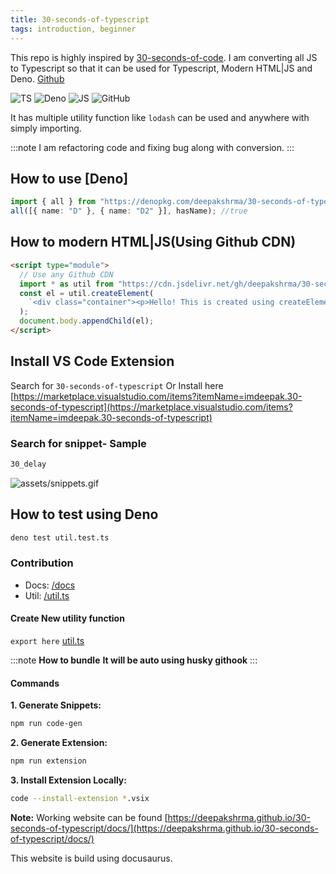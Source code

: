 ```yaml
---
title: 30-seconds-of-typescript
tags: introduction, beginner
---
```


This repo is highly inspired by [30-seconds-of-code](https://github.com/30-seconds/30-seconds-of-code). I am converting all JS to Typescript so that it can be used for Typescript, Modern HTML|JS and Deno. [Github](https://github.com/deepakshrma/30-seconds-of-typescript/)

![TS](https://img.shields.io/badge/supports-typescript-blue.svg?style=flat-square)
![Deno](https://img.shields.io/badge/supports-deno-green.svg?style=flat-square)
![JS](https://img.shields.io/badge/supports-javascript-yellow.svg?style=flat-square)
![GitHub](https://img.shields.io/github/license/deepakshrma/30-seconds-of-typescript)

It has multiple utility function like `lodash` can be used and anywhere with simply importing.

:::note
I am refactoring code and fixing bug along with conversion.
:::

## How to use [Deno]

```ts
import { all } from "https://denopkg.com/deepakshrma/30-seconds-of-typescript/util.ts";
all([{ name: "D" }, { name: "D2" }], hasName); //true
```

## How to modern HTML|JS(Using Github CDN)

```html
<script type="module">
  // Use any Github CDN
  import * as util from "https://cdn.jsdelivr.net/gh/deepakshrma/30-seconds-of-typescript/util.js";
  const el = util.createElement(
    `<div class="container"><p>Hello! This is created using createElement!! </p></div>`
  );
  document.body.appendChild(el);
</script>
```

## Install VS Code Extension

Search for `30-seconds-of-typescript` Or Install here [https://marketplace.visualstudio.com/items?itemName=imdeepak.30-seconds-of-typescript](https://marketplace.visualstudio.com/items?itemName=imdeepak.30-seconds-of-typescript)

### Search for snippet- Sample

```bash
30_delay
```

![assets/snippets.gif](https://github.com/deepakshrma/30-seconds-of-typescript/raw/master/assets/snippets.gif)

## How to test using Deno

```bash
deno test util.test.ts
```

### Contribution

- Docs: [/docs](/docs)
- Util: [/util.ts](/util.ts)

#### Create New utility function

`export here` [util.ts](https://github.com/deepakshrma/30-seconds-of-typescript/blob/master/util.ts)

:::note **How to bundle**
**It will be auto using husky githook**
:::

#### Commands

**1. Generate Snippets:**

```bash
npm run code-gen
```

**2. Generate Extension:**

```bash
npm run extension
```

**3. Install Extension Locally:**

```bash
code --install-extension *.vsix
```

**Note:** Working website can be found [https://deepakshrma.github.io/30-seconds-of-typescript/docs/](https://deepakshrma.github.io/30-seconds-of-typescript/docs/)

This website is build using docusaurus.
